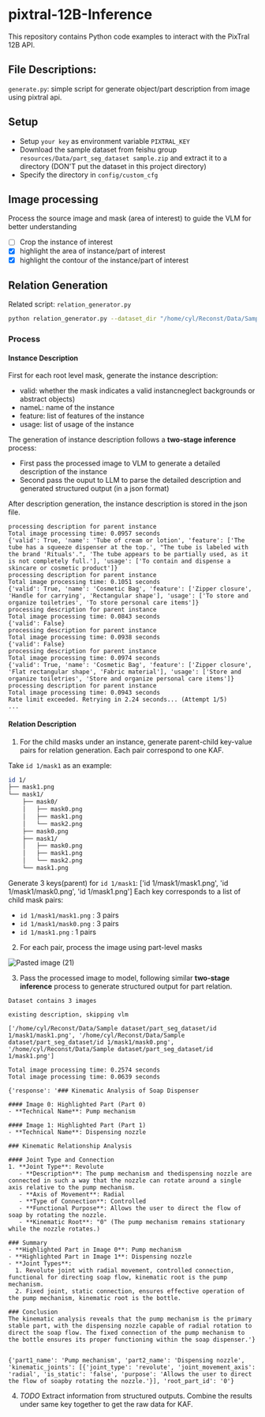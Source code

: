 # pixtral-12B-Inference
This repository contains Python code examples to interact with the PixTral 12B API.

## File Descriptions:
`generate.py`: simple script for generate object/part description from image using pixtral api.

## Setup
- Setup `your key` as environment variable `PIXTRAL_KEY`
- Download the sample dataset from feishu group `resources/Data/part_seg_dataset sample.zip` and extract it to a directory (DON'T put the dataset in this project directory)
- Specify the directory in `config/custom_cfg`

## Image processing
Process the source image and mask (area of interest) to guide the VLM for better understanding
- [ ] Crop the instance of interest
- [x] highlight the area of instance/part of interest
- [x] highlight the contour of the instance/part of interest

## Relation Generation
Related script: `relation_generator.py`

```bash
python relation_generator.py --dataset_dir "/home/cyl/Reconst/Data/Sample dataset/part_seg_dataset/part_seg_dataset_with_description.json" --src_image_dir "/home/cyl/Reconst/Data/Sample dataset/src_img"
```

### Process

#### Instance Description
First for each root level mask, generate the instance description:
- valid: whether the mask indicates a valid instancneglect backgrounds or abstract objects)
- nameL: name of the instance
- feature: list of features of the instance
- usage: list of usage of the instance

The generation of instance description follows a **two-stage inference** process:
- First pass the processed image to VLM to generate a detailed description of the instance
- Second pass the ouput to LLM to parse the detailed description and generated structured output (in a json format)

After description generation, the instance description is stored in the json file.

```
processing description for parent instance
Total image processing time: 0.0957 seconds
{'valid': True, 'name': 'Tube of cream or lotion', 'feature': ['The tube has a squeeze dispenser at the top.', "The tube is labeled with the brand 'Rituals'.", 'The tube appears to be partially used, as it is not completely full.'], 'usage': ['To contain and dispense a skincare or cosmetic product']}
processing description for parent instance
Total image processing time: 0.1051 seconds
{'valid': True, 'name': 'Cosmetic Bag', 'feature': ['Zipper closure', 'Handle for carrying', 'Rectangular shape'], 'usage': ['To store and organize toiletries', 'To store personal care items']}
processing description for parent instance
Total image processing time: 0.0843 seconds
{'valid': False}
processing description for parent instance
Total image processing time: 0.0938 seconds
{'valid': False}
processing description for parent instance
Total image processing time: 0.0974 seconds
{'valid': True, 'name': 'Cosmetic Bag', 'feature': ['Zipper closure', 'Flat rectangular shape', 'Fabric material'], 'usage': ['Store and organize toiletries', 'Store and organize personal care items']}
processing description for parent instance
Total image processing time: 0.0943 seconds
Rate limit exceeded. Retrying in 2.24 seconds... (Attempt 1/5)
...
```

#### Relation Description
1. For the child masks under an instance, generate parent-child key-value pairs for relation generation. Each pair correspond to one KAF.

Take `id 1/mask1` as an example:
```bash
id 1/
├── mask1.png
└── mask1/
    ├── mask0/
    │   ├── mask0.png
    │   ├── mask1.png
    │   └── mask2.png
    ├── mask0.png
    ├── mask1/
    │   ├── mask0.png
    │   ├── mask1.png
    │   └── mask2.png
    └── mask1.png
```
Generate 3 keys(parent) for `id 1/mask1`: ['id 1/mask1/mask1.png', 'id 1/mask1/mask0.png', 'id 1/mask1.png']
Each key corresponds to a list of child mask pairs:
- `id 1/mask1/mask1.png` : 3 pairs
- `id 1/mask1/mask0.png` : 3 pairs
- `id 1/mask1.png` : 1 pairs

2. For each pair, process the image using part-level masks

![Pasted image (21)](https://github.com/user-attachments/assets/1b56eddc-d751-4883-84f0-2308ef5193e3)

3. Pass the processed image to model, following similar **two-stage inference** process to generate structured output for part relation.

```
Dataset contains 3 images

existing description, skipping vlm

['/home/cyl/Reconst/Data/Sample dataset/part_seg_dataset/id 1/mask1/mask1.png', '/home/cyl/Reconst/Data/Sample dataset/part_seg_dataset/id 1/mask1/mask0.png', '/home/cyl/Reconst/Data/Sample dataset/part_seg_dataset/id 1/mask1.png']

Total image processing time: 0.2574 seconds
Total image processing time: 0.0639 seconds

{'response': '### Kinematic Analysis of Soap Dispenser

#### Image 0: Highlighted Part (Part 0)
- **Technical Name**: Pump mechanism

#### Image 1: Highlighted Part (Part 1)
- **Technical Name**: Dispensing nozzle

### Kinematic Relationship Analysis

#### Joint Type and Connection
1. **Joint Type**: Revolute
   - **Description**: The pump mechanism and thedispensing nozzle are connected in such a way that the nozzle can rotate around a single axis relative to the pump mechanism.
   - **Axis of Movement**: Radial
   - **Type of Connection**: Controlled
   - **Functional Purpose**: Allows the user to direct the flow of soap by rotating the nozzle.
   - **Kinematic Root**: "0" (The pump mechanism remains stationary while the nozzle rotates.)

### Summary
- **Highlighted Part in Image 0**: Pump mechanism
- **Highlighted Part in Image 1**: Dispensing nozzle
- **Joint Types**:
  1. Revolute joint with radial movement, controlled connection, functional for directing soap flow, kinematic root is the pump mechanism.
  2. Fixed joint, static connection, ensures effective operation of the pump mechanism, kinematic root is the bottle.

### Conclusion
The kinematic analysis reveals that the pump mechanism is the primary stable part, with the dispensing nozzle capable of radial rotation to direct the soap flow. The fixed connection of the pump mechanism to the bottle ensures its proper functioning within the soap dispenser.'}


{'part1_name': 'Pump mechanism', 'part2_name': 'Dispensing nozzle', 'kinematic_joints': [{'joint_type': 'revolute', 'joint_movement_axis': 'radial', 'is_static': 'false', 'purpose': 'Allows the user to direct the flow of soapby rotating the nozzle.'}], 'root_part_id': '0'}

```

4. *TODO*
Extract information from structured outputs. Combine the results under same key together to get the raw data for KAF.
